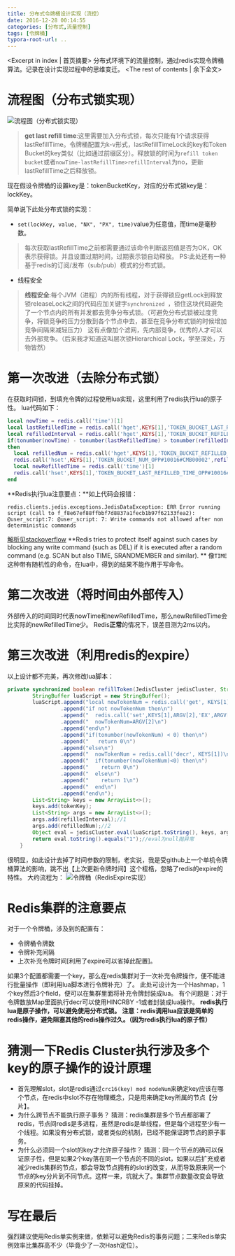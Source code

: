 ```yaml
---
title: 分布式令牌桶设计实现（流控）
date: 2016-12-28 00:14:55
categories: [分布式,流量控制]
tags: [令牌桶]
typora-root-url: ..
---
```

<Excerpt in index | 首页摘要>
分布式环境下的流量控制，通过redis实现令牌桶算法。记录在设计实现过程中的思维变迁。<!-- more -->
<The rest of contents | 余下全文>
# 流程图（分布式锁实现）
![流程图（分布式锁实现）](/resources/img/distributed_systems/令牌桶（分布式锁实现）.png)

> **get last refill time**:这里需要加入分布式锁，每次只能有1个请求获得lastRefillTime。令牌桶配置为k-v形式，lastRefillTimeLock的key和Token Bucket的key类似（比如通过前缀区分）。释放锁的时间为`refill token bucket`或者`nowTime-lastRefillTime>refillInterval`为no，更新lastRefillTime之后释放锁。

现在假设令牌桶的设置key是：tokenBucketKey，对应的分布式锁key是：lockKey。

简单说下此处分布式锁的实现：
- `set(lockKey, value, "NX", "PX", time)`value为任意值，而time是毫秒数。
> 每次获取lastRefillTime之前都需要通过该命令判断返回值是否为OK，OK表示获得锁。并且设置过期时间，过期表示锁自动释放。
> PS:此处还有一种基于redis的订阅/发布（sub/pub）模式的分布式锁。

- 线程安全
> **线程安全**:每个JVM（进程）内的所有线程，对于获得锁应getLock到释放锁releaseLock之间的代码应加关键字`synchronized `，锁住这块代码避免了一个节点内的所有并发都去竞争分布式锁。（可避免分布式锁被过度竞争，将锁竞争的压力分散到各个节点中去，甚至在竞争分布式锁的时候增加竞争间隔来减轻压力）
> 这有点像加个滤网，先内部竞争，优秀的人才可以去外部竞争。（后来我才知道这叫层次锁Hierarchical Lock，学至深处，万物皆然）

# 第一次改进（去除分布式锁）
在获取时间锁，到填充令牌的过程使用lua实现，这里利用了redis执行lua的原子性。
lua代码如下：
```lua
local nowTime = redis.call('time')[1]
local lastRefilledTime = redis.call('hget',KEYS[1],'TOKEN_BUCKET_LAST_REFILLED_TIME_OPP#10016#CMB00002')
local refilledInterval = redis.call('hget',KEYS[1],'TOKEN_BUCKET_REFILLED_INTERVAL_OPP#10016#CMB00002')
if(tonumber(nowTime) - tonumber(lastRefilledTime) > tonumber(refilledInterval))
then
  local refilledNum = redis.call('hget',KEYS[1],'TOKEN_BUCKET_REFILLED_NUM_OPP#10016#CMB00002')
  redis.call('hset',KEYS[1],'TOKEN_BUCKET_NUM_OPP#10016#CMB00002',refilledNum)
  local newRefilledTime = redis.call('time')[1]
  redis.call('hset',KEYS[1],'TOKEN_BUCKET_LAST_REFILLED_TIME_OPP#10016#CMB00002' ,newRefilledTime)
end
```
**Redis执行lua注意要点：**如上代码会报错：
```
redis.clients.jedis.exceptions.JedisDataException: ERR Error running script (call to f_f8e67ef88ffbbf7d8837a1fecb1b97f62133fea2): @user_script:7: @user_script: 7: Write commands not allowed after non deterministic commands
```
[解析见stackoverflow](http://stackoverflow.com/questions/27976255/redis-wildcard-delete-script-using-eval-scan-and-del-returns-write-commands-n)
**Redis tries to protect itself against such cases by blocking any write command (such as DEL) if it is executed after a random command (e.g. SCAN but also TIME, SRANDMEMBER and similar). **
像`TIME`这种带有随机性的命令，在lua中，得到的结果不能作用于写命令。

# 第二次改进（将时间由外部传入）
外部传入的时间同时代表nowTime和newRefilledTime，那么newRefilledTime会比实际的newRefilledTime少。
Redis**正常**的情况下，误差目测为2ms以内。

# 第三次改进（利用redis的expire）
以上设计都不完美，再次修改lua脚本：
```java
private synchronized boolean refillToken(JedisCluster jedisCluster, String tokenKey, String refilledInterval, String refilledNum) {
        StringBuffer luaScript = new StringBuffer();
        luaScript.append("local nowTokenNum = redis.call('get', KEYS[1])\n")
                 .append("if not nowTokenNum then\n")
                 .append("  redis.call('set',KEYS[1],ARGV[2],'EX',ARGV[1])\n")
                 .append("  nowTokenNum=ARGV[2]\n")
                 .append("end\n")
                 .append("if(tonumber(nowTokenNum) < 0) then\n")
                 .append("   return 0\n")
                 .append("else\n")
                 .append("  nowTokenNum = redis.call('decr', KEYS[1])\n")
                 .append("  if(tonumber(nowTokenNum)<0) then\n")
                 .append("    return 0\n")
                 .append("  else\n")
                 .append("    return 1\n")
                 .append("  end\n")
                 .append("end\n");
        List<String> keys = new ArrayList<>();
        keys.add(tokenKey);
        List<String> args = new ArrayList<>();
        args.add(refilledInterval);//1
        args.add(refilledNum);//2
        Object eval = jedisCluster.eval(luaScript.toString(), keys, args);
        return eval.toString().equals("1");//eval为null抛异常
    }
```
很明显，如此设计去掉了时间参数的限制，老实说，我是受github上一个单机令牌桶算法的影响，跳不出【上次更新令牌时间】这个桎梏，忽略了redis的expire的特性。
大约流程为：
![令牌桶（RedisExpire实现）](/resources/img/distributed_systems/令牌桶（RedisExpire实现）.png)


# Redis集群的注意要点
对于一个令牌桶，涉及到的配置有：
- 令牌桶令牌数
- 令牌补充间隔
- 上次补充令牌时间[利用了expire可以省掉此配置]。

如果3个配置都需要一个key，那么在redis集群对于一次补充令牌操作，便不能进行批量操作（即利用lua脚本进行令牌补充）了。
此处可设计为一个Hashmap，1个key然后3个field，便可以在集群里面将补充令牌封装成lua。
有个问题是：对于令牌数放Map里面执行decr可以使用HINCRBY -1或者封装成lua操作。
**redis执行lua是原子操作，可以避免使用分布式锁。**
**注意：redis调用lua应该是简单的redis操作，避免阻塞其他的redis操作过久。（因为redis执行lua的原子性）**

# 猜测一下Redis Cluster执行涉及多个key的原子操作的设计原理
- 首先理解slot，slot是redis通过`crc16(key) mod nodeNum`来确定key应该在哪个节点，在redis中slot不存在物理概念，只是用来确定key所属的节点【分片】。
- 为什么跨节点不能执行原子事务？
  猜测：redis集群是多个节点都部署了redis，节点间redis是多进程，虽然是redis是单线程，但是每个进程至少有一个线程。如果没有分布式锁，或者类似的机制，已经不能保证跨节点的原子事务。
- 为什么必须同一个slot的key才允许原子操作？
  猜测：同一个节点的确可以保证原子性，但是如果2个key落在同一个节点的不同的slot，如果以后扩充或者减少redis集群的节点，都会导致节点拥有的slot的改变，从而导致原来同一个节点的key分片到不同节点。这样一来，坑就大了。集群节点数量改变会导致原来的代码挂掉。

# 写在最后
强烈建议使用Redis单实例来做，依赖可以避免Redis的事务问题；二来Redis单实例效率比集群高不少（毕竟少了一次Hash定位）。
